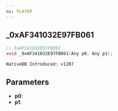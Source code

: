 ```yaml
---
ns: PLAYER
---
```

## _0xAF341032E97FB061

```c
// 0xAF341032E97FB061
void _0xAF341032E97FB061(Any p0, Any p1);
```

```
NativeDB Introduced: v1207
```

## Parameters
* **p0**:
* **p1**:
